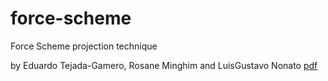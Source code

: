 # force-scheme
Force Scheme projection technique

by Eduardo Tejada-Gamero, Rosane Minghim and LuisGustavo Nonato [pdf](http://www.lcad.icmc.usp.br/~nonato/pubs/TejadaEtAl.pdf)

